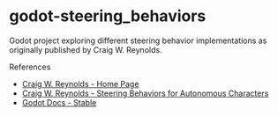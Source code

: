 # godot-steering_behaviors
Godot project exploring different steering behavior implementations as originally published by Craig W. Reynolds.

References
- [Craig W. Reynolds - Home Page](https://www.red3d.com/cwr/)
- [Craig W. Reynolds - Steering Behaviors for Autonomous Characters](https://www.red3d.com/cwr/steer/)
- [Godot Docs - Stable](https://docs.godotengine.org/en/stable/)